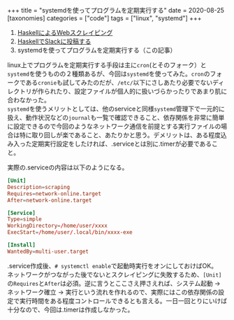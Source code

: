 +++
title = "systemdを使ってプログラムを定期実行する"
date = 2020-08-25
[taxonomies]
categories = ["code"]
tags = ["linux", "systemd"]
+++

1. [HaskellによるWebスクレイピング](@/posts/haskellscraping01.md)
2. [HaskellでSlackに投稿する](@/posts/posttoslack.md)
3. systemdを使ってプログラムを定期実行する（この記事）

linux上でプログラムを定期実行する手段は主に`cron`(とそのフォーク）と`systemd`を使うものの２種類あるが、今回は`systemd`を使ってみた。`cron`のフォークである`cronie`も試してみたのだが、`/etc/`以下にさしあたり必要でないディレクトリが作られたり、設定ファイルが個人的に扱いづらかったりであまり肌に合わなかった。  
`systemd`を使うメリットとしては、他のserviceと同様`systemd`管理下で一元的に扱え、動作状況などの`journal`も一覧で確認できること、依存関係を非常に簡単に設定できるので今回のようなネットワーク通信を前提とする実行ファイルの場合は特に取り回しが楽であること、あたりかと思う。デメリットは、ある程度込み入った定期実行設定をしたければ、.serviceとは別に.timerが必要であること。

実際の.serviceの内容は以下のようになる。

```toml
[Unit]
Description=scraping
Requires=network-online.target
After=network-online.target

[Service]
Type=simple
WorkingDirectory=/home/user/xxxx
ExecStart=/home/user/.local/bin/xxxx-exe

[Install]
WantedBy=multi-user.target
```

.service作成後、`# systemctl enable`で起動時実行をオンにしておけばOK。  
ネットワークがつながった後でないとスクレイピングに失敗するため、`[Unit]`の`Requires`と`After`は必須。逆に言うとここさえ押さえれば、システム起動 -> ネットワーク確立 -> 実行という流れを作れるので、実際にはこの依存関係の設定で実行時間をある程度コントロールできるとも言える。一日一回とりにいけば十分なので、今回は.timerは作成しなかった。
